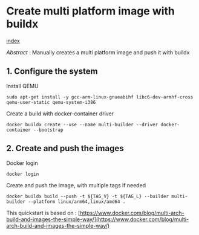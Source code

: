 # Create multi platform image with buildx

[index](index.md)

*Abstract* : Manually creates a multi platform image and push it with buildx

## 1. Configure the system

Install QEMU

`sudo apt-get install -y gcc-arm-linux-gnueabihf libc6-dev-armhf-cross qemu-user-static qemu-system-i386`

Create a build with docker-container driver

`docker buildx create --use --name multi-builder --driver docker-container --bootstrap`

## 2. Create and push the images

Docker login

`docker login`

Create and push the image, with multiple tags if needed

`docker buildx build --push -t ${TAG_V} -t ${TAG_L} --builder multi-builder --platform linux/arm64,linux/amd64 .`

This quickstart is based on : [https://www.docker.com/blog/multi-arch-build-and-images-the-simple-way/](https://www.docker.com/blog/multi-arch-build-and-images-the-simple-way/)